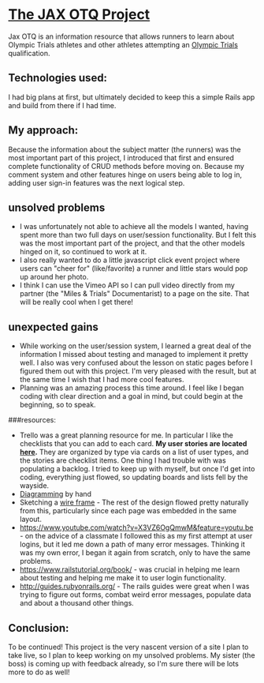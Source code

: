 # [The JAX OTQ Project](https://lit-lowlands-9777.herokuapp.com/)

Jax OTQ is an information resource that allows runners to learn about Olympic Trials athletes and other athletes attempting an [Olympic Trials](http://www.usatf.org/Events---Calendar/2016/U-S--Olympic-Team-Trials---Marathon/Qualifying-Standards.aspx) qualification.  

## Technologies used:
I had big plans at first, but ultimately decided to keep this a simple Rails app and build from there if I had time.

## My approach:

Because the information about the subject matter (the runners) was the most important part of this project, I introduced that first and ensured complete functionality of CRUD methods before moving on.  Because my comment system and other features hinge on users being able to log in, adding user sign-in features was the next logical step.  

## unsolved problems

* I was unfortunately not able to achieve all the models I wanted, having spent more than two full days on user/session functionality.  But I felt this was the most important part of the project, and that the other models hinged on it, so continued to work at it.
* I also really wanted to do a little javascript click event project where users can "cheer for" (like/favorite) a runner and little stars would pop up around her photo. 
* I think I can use the Vimeo API so I can pull video directly from my partner (the "Miles & Trials" Documentarist) to a page on the site.  That will be really cool when I get there!

## unexpected gains
* While working on the user/session system, I learned a great deal of the information I missed about testing and managed to implement it pretty well.  I also was very confused about the lesson on static pages before I figured them out with this project.  I'm very pleased with the result, but at the same time I wish that I had more cool features.
* Planning was an amazing process this time around. I feel like I began coding with clear direction and a goal in mind, but could begin at the beginning, so to speak.

###resources: 
* Trello was a great planning resource for me.  In particular I like the checklists that you can add to each card.  **My user stories are located [here](https://trello.com/b/m5LgIXoA/otq).** They are organized by type via cards on a list of user types, and the stories are checklist items.  One thing I had trouble with was populating a backlog.  I tried to keep up with myself, but once I'd get into coding, everything just flowed, so updating boards and lists fell by the wayside.
* [Diagramming](https://trello.com/c/4unPOWy2) by hand
* Sketching a [wire frame](https://trello.com/c/7RlhTs1h) - The rest of the design flowed pretty naturally from this, particularly since each page was embedded in the same layout.
* https://www.youtube.com/watch?v=X3VZ6OgQmwM&feature=youtu.be - on the advice of a classmate I followed this as my first attempt at user logins, but it led me down a path of many error messages. Thinking it was my own error, I began it again from scratch, only to have the same problems.
* https://www.railstutorial.org/book/  - was crucial in helping me learn about testing and helping me make it to user login functionality.
* http://guides.rubyonrails.org/ - The rails guides were great when I was trying to figure out forms, combat weird error messages, populate data and about a thousand other things.


## Conclusion:
To be continued! This project is the very nascent version of a site I plan to take live, so I plan to keep working on my unsolved problems.  My sister (the boss) is coming up with feedback already, so I'm sure there will be lots more to do as well!
